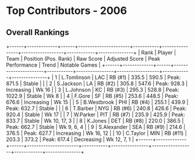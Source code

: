# Top Contributors - 2006

## Overall Rankings

+------+-------------+------+----------------------+-----------+----------------+------------------+------------+---------------+
| Rank | Player      | Team | Position (Pos. Rank) | Raw Score | Adjusted Score | Peak Performance | Trend      | Notable Games |
+------+-------------+------+----------------------+-----------+----------------+------------------+------------+---------------+
| 1    | L.Tomlinson | LAC  | RB (#1)              | 335.5     | 590.5          | Peak: 871.5      | Stable     |               |
| 2    | S.Jackson   | LA   | RB (#2)              | 305.8     | 547.6          | Peak: 928.3      | Increasing | Wk 16         |
| 3    | L.Johnson   | KC   | RB (#3)              | 295.3     | 528.8          | Peak: 1022.9     | Stable     | Wk 8          |
| 4    | F.Gore      | SF   | RB (#5)              | 253.6     | 448.5          | Peak: 676.6      | Increasing | Wk 15         |
| 5    | B.Westbrook | PHI  | RB (#4)              | 255.1     | 439.9          | Peak: 632.7      | Stable     |               |
| 6    | T.Barber    | NYG  | RB (#6)              | 240.8     | 426.6          | Peak: 920.4      | Stable     | Wk 17         |
| 7    | W.Parker    | PIT  | RB (#7)              | 235.9     | 425.9          | Peak: 833.7      | Stable     | Wk 10, 17, 3  |
| 8    | K.Jones     | DET  | RB (#8)              | 220.0     | 386.5          | Peak: 662.7      | Stable     | Wk 9, 6, 4    |
| 9    | S.Alexander | SEA  | RB (#9)              | 214.6     | 376.5          | Peak: 627.7      | Increasing | Wk 16, 12     |
| 10   | C.Taylor    | MIN  | RB (#11)             | 203.3     | 373.2          | Peak: 617.4      | Decreasing | Wk 12, 7, 1   |
+------+-------------+------+----------------------+-----------+----------------+------------------+------------+---------------+

